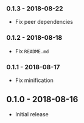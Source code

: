 ### 0.1.3 - 2018-08-22

- Fix peer dependencies

### 0.1.2 - 2018-08-18

- Fix `README.md`

### 0.1.1 - 2018-08-17

- Fix minification

## 0.1.0 - 2018-08-16

- Initial release
